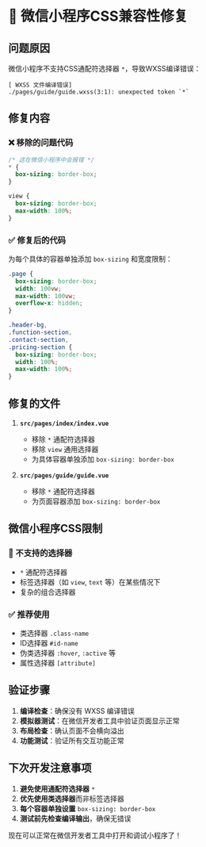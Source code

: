 # 🔧 微信小程序CSS兼容性修复

## 问题原因
微信小程序不支持CSS通配符选择器 `*`，导致WXSS编译错误：
```
[ WXSS 文件编译错误] 
./pages/guide/guide.wxss(3:1): unexpected token `*`
```

## 修复内容

### ❌ 移除的问题代码
```css
/* 这在微信小程序中会报错 */
* {
  box-sizing: border-box;
}

view {
  box-sizing: border-box;
  max-width: 100%;
}
```

### ✅ 修复后的代码
为每个具体的容器单独添加 `box-sizing` 和宽度限制：

```css
.page {
  box-sizing: border-box;
  width: 100vw;
  max-width: 100vw;
  overflow-x: hidden;
}

.header-bg,
.function-section,
.contact-section,
.pricing-section {
  box-sizing: border-box;
  width: 100%;
  max-width: 100%;
}
```

## 修复的文件

1. **`src/pages/index/index.vue`**
   - 移除 `*` 通配符选择器
   - 移除 `view` 通用选择器
   - 为具体容器单独添加 `box-sizing: border-box`

2. **`src/pages/guide/guide.vue`**
   - 移除 `*` 通配符选择器
   - 为页面容器添加 `box-sizing: border-box`

## 微信小程序CSS限制

### 🚫 不支持的选择器
- `*` 通配符选择器
- 标签选择器（如 `view`, `text` 等）在某些情况下
- 复杂的组合选择器

### ✅ 推荐使用
- 类选择器 `.class-name`
- ID选择器 `#id-name`
- 伪类选择器 `:hover`, `:active` 等
- 属性选择器 `[attribute]`

## 验证步骤

1. **编译检查**：确保没有 WXSS 编译错误
2. **模拟器测试**：在微信开发者工具中验证页面显示正常
3. **布局检查**：确认页面不会横向溢出
4. **功能测试**：验证所有交互功能正常

## 下次开发注意事项

1. **避免使用通配符选择器** `*`
2. **优先使用类选择器**而非标签选择器
3. **每个容器单独设置** `box-sizing: border-box`
4. **测试前先检查编译输出**，确保无错误

现在可以正常在微信开发者工具中打开和调试小程序了！
